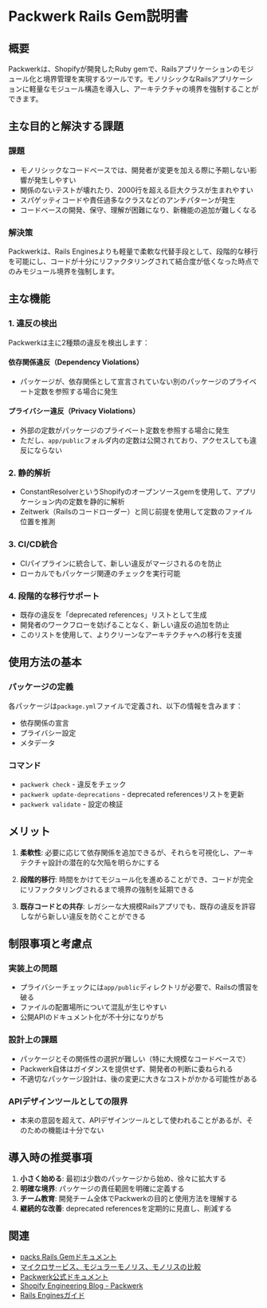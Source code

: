 # Packwerk Rails Gem説明書

## 概要

Packwerkは、Shopifyが開発したRuby gemで、Railsアプリケーションのモジュール化と境界管理を実現するツールです。モノリシックなRailsアプリケーションに軽量なモジュール構造を導入し、アーキテクチャの境界を強制することができます。

## 主な目的と解決する課題

### 課題
- モノリシックなコードベースでは、開発者が変更を加える際に予期しない影響が発生しやすい
- 関係のないテストが壊れたり、2000行を超える巨大クラスが生まれやすい
- スパゲッティコードや責任過多なクラスなどのアンチパターンが発生
- コードベースの開発、保守、理解が困難になり、新機能の追加が難しくなる

### 解決策
Packwerkは、Rails Enginesよりも軽量で柔軟な代替手段として、段階的な移行を可能にし、コードが十分にリファクタリングされて結合度が低くなった時点でのみモジュール境界を強制します。

## 主な機能

### 1. 違反の検出

Packwerkは主に2種類の違反を検出します：

#### 依存関係違反（Dependency Violations）
- パッケージが、依存関係として宣言されていない別のパッケージのプライベート定数を参照する場合に発生

#### プライバシー違反（Privacy Violations）  
- 外部の定数がパッケージのプライベート定数を参照する場合に発生
- ただし、`app/public`フォルダ内の定数は公開されており、アクセスしても違反にならない

### 2. 静的解析

- ConstantResolverというShopifyのオープンソースgemを使用して、アプリケーション内の定数を静的に解析
- Zeitwerk（Railsのコードローダー）と同じ前提を使用して定数のファイル位置を推測

### 3. CI/CD統合

- CIパイプラインに統合して、新しい違反がマージされるのを防止
- ローカルでもパッケージ関連のチェックを実行可能

### 4. 段階的な移行サポート

- 既存の違反を「deprecated references」リストとして生成
- 開発者のワークフローを妨げることなく、新しい違反の追加を防止
- このリストを使用して、よりクリーンなアーキテクチャへの移行を支援

## 使用方法の基本

### パッケージの定義
各パッケージは`package.yml`ファイルで定義され、以下の情報を含みます：
- 依存関係の宣言
- プライバシー設定
- メタデータ

### コマンド
- `packwerk check` - 違反をチェック
- `packwerk update-deprecations` - deprecated referencesリストを更新
- `packwerk validate` - 設定の検証

## メリット

1. **柔軟性**: 必要に応じて依存関係を追加できるが、それらを可視化し、アーキテクチャ設計の潜在的な欠陥を明らかにする

2. **段階的移行**: 時間をかけてモジュール化を進めることができ、コードが完全にリファクタリングされるまで境界の強制を延期できる

3. **既存コードとの共存**: レガシーな大規模Railsアプリでも、既存の違反を許容しながら新しい違反を防ぐことができる

## 制限事項と考慮点

### 実装上の問題
- プライバシーチェックには`app/public`ディレクトリが必要で、Railsの慣習を破る
- ファイルの配置場所について混乱が生じやすい
- 公開APIのドキュメント化が不十分になりがち

### 設計上の課題
- パッケージとその関係性の選択が難しい（特に大規模なコードベースで）
- Packwerk自体はガイダンスを提供せず、開発者の判断に委ねられる
- 不適切なパッケージ設計は、後の変更に大きなコストがかかる可能性がある

### APIデザインツールとしての限界
- 本来の意図を超えて、APIデザインツールとして使われることがあるが、そのための機能は十分でない

## 導入時の推奨事項

1. **小さく始める**: 最初は少数のパッケージから始め、徐々に拡大する
2. **明確な境界**: パッケージの責任範囲を明確に定義する
3. **チーム教育**: 開発チーム全体でPackwerkの目的と使用方法を理解する
4. **継続的な改善**: deprecated referencesを定期的に見直し、削減する

## 関連
- [packs Rails Gemドキュメント](/Users/shota-hashimoto/til/daily/2025.07.31.11.15_what_packs_rails_gem_documentation.md)
- [マイクロサービス、モジュラーモノリス、モノリスの比較](/Users/shota-hashimoto/til/daily/2025.07.31.11.10_why_microservices_modular_monolith_monolith_comparison.md)
- [Packwerk公式ドキュメント](https://github.com/Shopify/packwerk)
- [Shopify Engineering Blog - Packwerk](https://shopify.engineering/packwerk-boundaries-in-rails-codebases)
- [Rails Enginesガイド](https://guides.rubyonrails.org/engines.html)